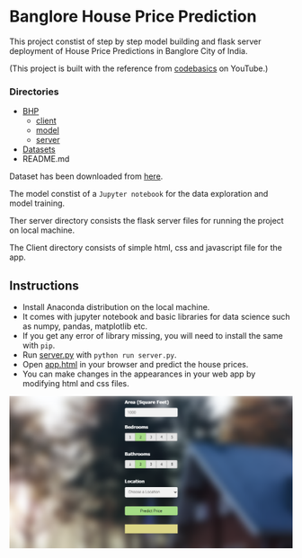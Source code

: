 # Banglore House Price Prediction

This project constist of step by step model building and flask server deployment of House Price Predictions in Banglore City of India.

(This project is built with the reference from [codebasics](https://www.youtube.com/playlist?list=PLeo1K3hjS3uu7clOTtwsp94PcHbzqpAdg) on YouTube.)

### Directories
- [BHP](https://github.com/ameyadike/HousePricePrediction/tree/main/BHP)
    - [client](https://github.com/ameyadike/HousePricePrediction/tree/main/BHP/client)
    - [model](https://github.com/ameyadike/HousePricePrediction/tree/main/BHP/model)
    - [server](https://github.com/ameyadike/HousePricePrediction/tree/main/BHP/server)
- [Datasets](https://github.com/ameyadike/HousePricePrediction/tree/main/Datasets)
- README.md

Dataset has been downloaded from [here](https://www.kaggle.com/datasets/amitabhajoy/bengaluru-house-price-data).

The model constist of a `Jupyter notebook` for the data exploration and model training.

Ther server directory consists the flask server files for running the project on local machine.

The Client directory consists of simple html, css and javascript file for the app.



## Instructions
- Install Anaconda distribution on the local machine.
- It comes with jupyter notebook and basic libraries for data science such as numpy, pandas, matplotlib etc.
- If you get any error of library missing, you will need to install the same with `pip`.
- Run [server.py](https://github.com/ameyadike/HousePricePrediction/blob/main/BHP/server/server.py) with `python run server.py`.
- Open [app.html](https://github.com/ameyadike/HousePricePrediction/blob/main/BHP/client/app.html) in your browser and predict the house prices.
- You can make changes in the appearances in your web app by modifying html and css files.

![alt text](website.png)
